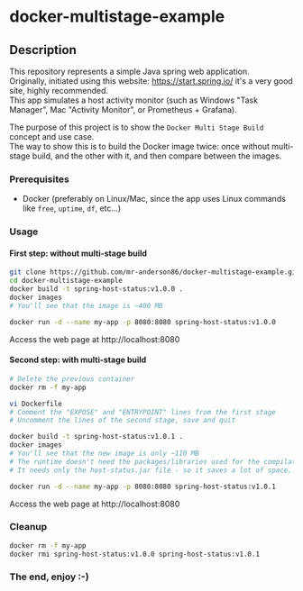 # docker-multistage-example

## Description

This repository represents a simple Java spring web application.  
Originally, initiated using this website: https://start.spring.io/ it's a very good site, highly recommended.  
This app simulates a host activity monitor (such as Windows "Task Manager", Mac "Activity Monitor", or Prometheus + Grafana).  
  
The purpose of this project is to show the `Docker Multi Stage Build` concept and use case.  
The way to show this is to build the Docker image twice: once without multi-stage build, and the other with it, and then compare between the images.  

### Prerequisites
* Docker (preferably on Linux/Mac, since the app uses Linux commands like `free`, `uptime`, `df`, etc...)  

### Usage
#### First step: without multi-stage build
```bash
git clone https://github.com/mr-anderson86/docker-multistage-example.git
cd docker-multistage-example
docker build -t spring-host-status:v1.0.0 .
docker images
# You'll see that the image is ~400 MB

docker run -d --name my-app -p 8080:8080 spring-host-status:v1.0.0
```
Access the web page at http://localhost:8080

#### Second step: with multi-stage build
```bash
# Delete the previous container
docker rm -f my-app

vi Dockerfile
# Comment the "EXPOSE" and "ENTRYPOINT" lines from the first stage
# Uncomment the lines of the second stage, save and quit

docker build -t spring-host-status:v1.0.1 .
docker images
# You'll see that the new image is only ~110 MB
# The runtime doesn't need the packages/libraries used for the compilation stage
# It needs only the host-status.jar file - so it saves a lot of space.

docker run -d --name my-app -p 8080:8080 spring-host-status:v1.0.1
```
Access the web page at http://localhost:8080  
  
### Cleanup
```bash
docker rm -f my-app
docker rmi spring-host-status:v1.0.0 spring-host-status:v1.0.1
```

### The end, enjoy :-)